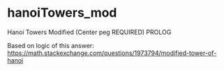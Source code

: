# hanoiTowers_mod
Hanoi Towers Modified (Center peg REQUIRED) PROLOG


Based on logic of this answer:
https://math.stackexchange.com/questions/1973794/modified-tower-of-hanoi
